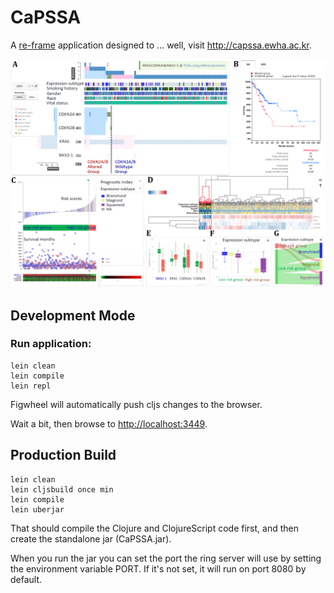 # CaPSSA

A [re-frame](https://github.com/Day8/re-frame) application designed to ... well, visit http://capssa.ewha.ac.kr.

![Fig1](./CAPSSA-Fig1.png)

## Development Mode

### Run application:

```
lein clean
lein compile
lein repl
```

Figwheel will automatically push cljs changes to the browser.

Wait a bit, then browse to [http://localhost:3449](http://localhost:3449).

## Production Build

```
lein clean
lein cljsbuild once min
lein compile
lein uberjar
```

That should compile the Clojure and ClojureScript code first, and then create the standalone jar (CaPSSA.jar).

When you run the jar you can set the port the ring server will use by setting the environment variable PORT.
If it's not set, it will run on port 8080 by default.
